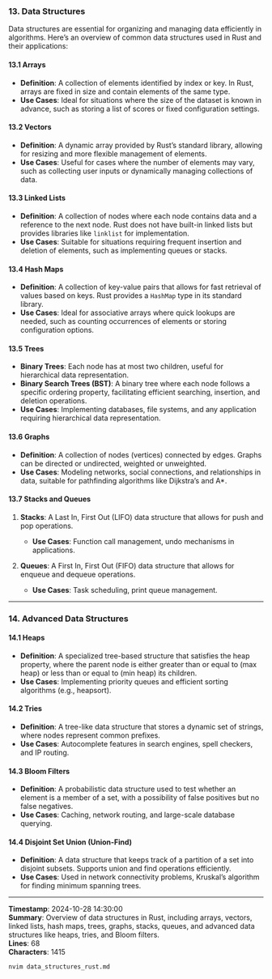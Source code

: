 ### 13. Data Structures

Data structures are essential for organizing and managing data efficiently in algorithms. Here’s an overview of common data structures used in Rust and their applications:

#### 13.1 Arrays

- **Definition**: A collection of elements identified by index or key. In Rust, arrays are fixed in size and contain elements of the same type.
- **Use Cases**: Ideal for situations where the size of the dataset is known in advance, such as storing a list of scores or fixed configuration settings.

#### 13.2 Vectors

- **Definition**: A dynamic array provided by Rust’s standard library, allowing for resizing and more flexible management of elements.
- **Use Cases**: Useful for cases where the number of elements may vary, such as collecting user inputs or dynamically managing collections of data.

#### 13.3 Linked Lists

- **Definition**: A collection of nodes where each node contains data and a reference to the next node. Rust does not have built-in linked lists but provides libraries like `linklist` for implementation.
- **Use Cases**: Suitable for situations requiring frequent insertion and deletion of elements, such as implementing queues or stacks.

#### 13.4 Hash Maps

- **Definition**: A collection of key-value pairs that allows for fast retrieval of values based on keys. Rust provides a `HashMap` type in its standard library.
- **Use Cases**: Ideal for associative arrays where quick lookups are needed, such as counting occurrences of elements or storing configuration options.

#### 13.5 Trees

- **Binary Trees**: Each node has at most two children, useful for hierarchical data representation.
- **Binary Search Trees (BST)**: A binary tree where each node follows a specific ordering property, facilitating efficient searching, insertion, and deletion operations.
- **Use Cases**: Implementing databases, file systems, and any application requiring hierarchical data representation.

#### 13.6 Graphs

- **Definition**: A collection of nodes (vertices) connected by edges. Graphs can be directed or undirected, weighted or unweighted.
- **Use Cases**: Modeling networks, social connections, and relationships in data, suitable for pathfinding algorithms like Dijkstra’s and A*.

#### 13.7 Stacks and Queues

1. **Stacks**: A Last In, First Out (LIFO) data structure that allows for push and pop operations.
   - **Use Cases**: Function call management, undo mechanisms in applications.

2. **Queues**: A First In, First Out (FIFO) data structure that allows for enqueue and dequeue operations.
   - **Use Cases**: Task scheduling, print queue management.

---

### 14. Advanced Data Structures

#### 14.1 Heaps

- **Definition**: A specialized tree-based structure that satisfies the heap property, where the parent node is either greater than or equal to (max heap) or less than or equal to (min heap) its children.
- **Use Cases**: Implementing priority queues and efficient sorting algorithms (e.g., heapsort).

#### 14.2 Tries

- **Definition**: A tree-like data structure that stores a dynamic set of strings, where nodes represent common prefixes.
- **Use Cases**: Autocomplete features in search engines, spell checkers, and IP routing.

#### 14.3 Bloom Filters

- **Definition**: A probabilistic data structure used to test whether an element is a member of a set, with a possibility of false positives but no false negatives.
- **Use Cases**: Caching, network routing, and large-scale database querying.

#### 14.4 Disjoint Set Union (Union-Find)

- **Definition**: A data structure that keeps track of a partition of a set into disjoint subsets. Supports union and find operations efficiently.
- **Use Cases**: Used in network connectivity problems, Kruskal’s algorithm for finding minimum spanning trees.

---

**Timestamp**: 2024-10-28 14:30:00  
**Summary**: Overview of data structures in Rust, including arrays, vectors, linked lists, hash maps, trees, graphs, stacks, queues, and advanced data structures like heaps, tries, and Bloom filters.  
**Lines**: 68  
**Characters**: 1415  
```bash
nvim data_structures_rust.md
```

